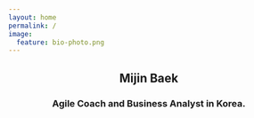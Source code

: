 ```yaml
---
layout: home
permalink: /
image:
  feature: bio-photo.png
---
```

<div class="page-lead-content">
  <!-- <hh1 align="center">Mijin Baek</hh1> -->
  <h2 align="center">Mijin Baek</h2>
  <h3 align="center">Agile Coach and Business Analyst in Korea.</h3>
</div>

<!-- <div class="tiles">

<div class="tile">
  <h2 class="post-title">Maker</h2>
  <p class="post-excerpt">I'm a Maker in Korea and this site is my portfolio. :)</p>
</div>

<div class="tile">
    <h2 class="post-title">Agile Coach</h2>
  <p class="post-excerpt">I'm interested in Scrum and Kanban. Also, I had translated a <a href="http://www.scrumguides.org/docs/scrumguide/v1/Scrum-Guide-KR.pdf#zoom=100"> Scrum Guide</a> to Korean in 2013. </p>
</div>

<div class="tile">
  <h2 class="post-title">Agile Coach</h2>
  <p class="post-excerpt">I'm interested in Scrum and Kanban. Also, I had translated a <a href="http://www.scrumguides.org/docs/scrumguide/v1/Scrum-Guide-KR.pdf#zoom=100"> Scrum Guide</a> to Korean in 2013. </p>
</div>

<div class="tile">
  <h2 class="post-title">Handcrafting</h2>
  <p class="post-excerpt">I love to make all handcrafting things. The first product of BANGLAB is fabulous candles!! You can choose <a href="http://www.banglab.com/soy/fragrance-for-candles/">fragrance</a> and size. </p>
</div>

</div>
 -->
